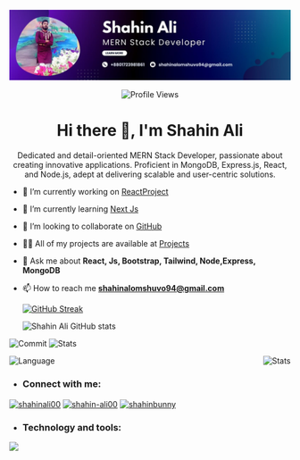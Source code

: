 ![Shahin Ali Banner](https://raw.githubusercontent.com/ShahinAlomShuvo/ShahinAlomShuvo/main/Purple%20Gradient%20Digital%20Marketing%20LinkedIn%20Banner.jpg "Shahin Ali")


<p align="center">
  <img src="https://komarev.com/ghpvc/?username=ShahinAlomShuvo&color=blueviolet&style=flat-square" alt="Profile Views" width="200" height="auto" />
</p>

<h1 align="center">Hi there 👋, I'm Shahin Ali</h1>

<p align="center">Dedicated and detail-oriented MERN Stack Developer,
passionate about creating innovative applications.
Proficient in MongoDB, Express.js, React, and Node.js,
adept at delivering scalable and user-centric solutions.</p>


- 🔭 I’m currently working on [ReactProject](https://mrshahin.netlify.app/)

- 🌱 I’m currently learning  [Next Js](https://nextjs.org/)

- 👯 I’m looking to collaborate on [GitHub](https://github.com/ShahinAlomShuvo)

- 👨‍💻 All of my projects are available at [Projects](https://github.com/ShahinAlomShuvo?tab=repositories)

- 💬 Ask me about **React, Js, Bootstrap, Tailwind, Node,Express, MongoDB**

- 📫 How to reach me **shahinalomshuvo94@gmail.com**

  [![GitHub Streak](https://github-readme-streak-stats.herokuapp.com?user=ShahinAlomShuvo&theme=merko)](https://git.io/streak-stats)

  ![Shahin Ali GitHub stats](https://github-readme-stats.vercel.app/api?username=ShahinAlomShuvo&show_icons=true&theme=dark)

![Commit](http://github-profile-summary-cards.vercel.app/api/cards/productive-time?username=ShahinAlomShuvo&theme=dark&utcOffset=+05:30)
![Stats](http://github-profile-summary-cards.vercel.app/api/cards/stats?username=ShahinAlomShuvo&theme=default)
<div style="display: flex; justify-content: space-between;">
    <img src="http://github-profile-summary-cards.vercel.app/api/cards/repos-per-language?username=ShahinAlomShuvo&theme=dracula&exclude=&hide_border=true&langs_count=10&exclude_repo=github-profile-summary-cards" alt="Language" />
    <img src="http://github-profile-summary-cards.vercel.app/api/cards/stats?username=ShahinAlomShuvo&theme=dracula" alt="Stats" />
</div>



- <h3 align="left">Connect with me:</h3>
<p align="left">
<a href="https://twitter.com/shahinali00" target="blank"><img align="center" src="https://raw.githubusercontent.com/rahuldkjain/github-profile-readme-generator/master/src/images/icons/Social/twitter.svg" alt="shahinali00" height="30" width="40" /></a>
<a href="https://linkedin.com/in/shahin-ali00" target="blank"><img align="center" src="https://raw.githubusercontent.com/rahuldkjain/github-profile-readme-generator/master/src/images/icons/Social/linked-in-alt.svg" alt="shahin-ali00" height="30" width="40" /></a>
<a href="https://fb.com/shahinbunny" target="blank"><img align="center" src="https://raw.githubusercontent.com/rahuldkjain/github-profile-readme-generator/master/src/images/icons/Social/facebook.svg" alt="shahinbunny" height="30" width="40" /></a>
</p>

- <h3 align="left">Technology and tools:</h3>

<p align="left">
  <a href="#Skills">
    <img src="https://skillicons.dev/icons?i=react,js,nodejs,mongodb,express,html,css,tailwind,bootstrap,git,github,vite,vscode,figma" />
  </a>
</p>
